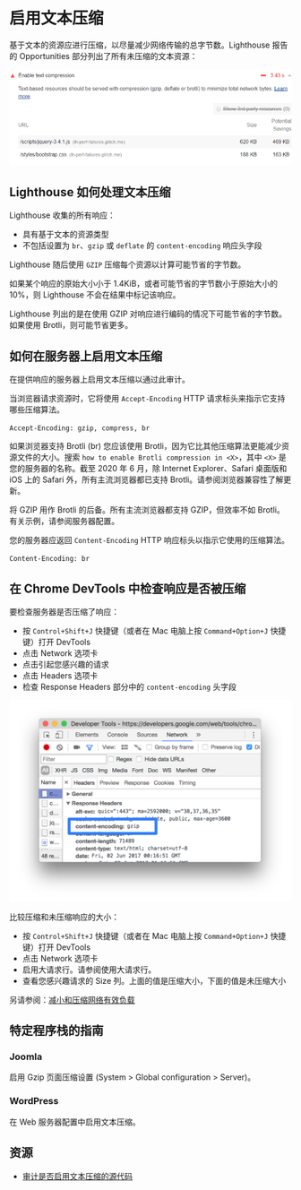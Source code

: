 # 启用文本压缩

基于文本的资源应进行压缩，以尽量减少网络传输的总字节数。Lighthouse 报告的 Opportunities 部分列出了所有未压缩的文本资源：

![Lighthouse 审计未启用文本压缩的截图](./img/uses-text-compression-1.png)

## Lighthouse 如何处理文本压缩

Lighthouse 收集的所有响应：

- 具有基于文本的资源类型
- 不包括设置为 `br`、`gzip` 或 `deflate` 的 `content-encoding` 响应头字段

Lighthouse 随后使用 `GZIP` 压缩每个资源以计算可能节省的字节数。

如果某个响应的原始大小小于 1.4KiB，或者可能节省的字节数小于原始大小的 10%，则 Lighthouse 不会在结果中标记该响应。

Lighthouse 列出的是在使用 GZIP 对响应进行编码的情况下可能节省的字节数。如果使用 Brotli，则可能节省更多。

## 如何在服务器上启用文本压缩

在提供响应的服务器上启用文本压缩以通过此审计。

当浏览器请求资源时，它将使用 `Accept-Encoding` HTTP 请求标头来指示它支持哪些压缩算法。

`Accept-Encoding: gzip, compress, br`

如果浏览器支持 Brotli (br) 您应该使用 Brotli，因为它比其他压缩算法更能减少资源文件的大小。搜索 `how to enable Brotli compression in <X>`，其中 `<X>` 是您的服务器的名称。截至 2020 年 6 月，除 Internet Explorer、Safari 桌面版和 iOS 上的 Safari 外，所有主流浏览器都已支持 Brotli。请参阅浏览器兼容性了解更新。

将 GZIP 用作 Brotli 的后备。所有主流浏览器都支持 GZIP，但效率不如 Brotli。有关示例，请参阅服务器配置。

您的服务器应返回 `Content-Encoding` HTTP 响应标头以指示它使用的压缩算法。

`Content-Encoding: br`

## 在 Chrome DevTools 中检查响应是否被压缩

要检查服务器是否压缩了响应：

- 按 `Control+Shift+J` 快捷键（或者在 Mac 电脑上按 `Command+Option+J` 快捷键）打开 DevTools
- 点击 Network 选项卡
- 点击引起您感兴趣的请求
- 点击 Headers 选项卡
- 检查 Response Headers 部分中的 `content-encoding` 头字段

![content-encoding 响应头字段](./img/uses-text-compression-2.svg)

比较压缩和未压缩响应的大小：

- 按 `Control+Shift+J` 快捷键（或者在 Mac 电脑上按 `Command+Option+J` 快捷键）打开 DevTools
- 点击 Network 选项卡
- 启用大请求行。请参阅使用大请求行。
- 查看您感兴趣请求的 Size 列。上面的值是压缩大小，下面的值是未压缩大小

另请参阅：[减小和压缩网络有效负载](https://web.dev/reduce-network-payloads-using-text-compression/)

## 特定程序栈的指南

### Joomla

启用 Gzip 页面压缩设置 (System > Global configuration > Server)。

### WordPress

在 Web 服务器配置中启用文本压缩。

## 资源

- [审计是否启用文本压缩的源代码](https://github.com/GoogleChrome/lighthouse/blob/master/lighthouse-core/audits/byte-efficiency/uses-text-compression.js)

